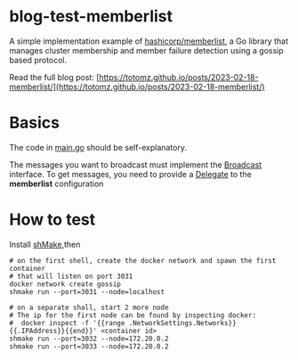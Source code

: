 # blog-test-memberlist

A simple implementation example of [hashicorp/memberlist](https://github.com/hashicorp/memberlist), a Go library that manages cluster membership and member failure detection using a gossip based protocol.

Read the full blog post: [https://totomz.github.io/posts/2023-02-18-memberlist/](https://totomz.github.io/posts/2023-02-18-memberlist/)

# Basics
The code in [main.go](./main.go) should be self-explanatory. 

The messages you want to broadcast must implement the [Broadcast](https://pkg.go.dev/github.com/hashicorp/memberlist#Broadcast) interface.
To get messages, you need to provide a [Delegate](https://pkg.go.dev/github.com/hashicorp/memberlist#Delegate) to the **memberlist** configuration

# How to test
Install [shMake](github.com/totomz/shmake),then
```shell
# on the first shell, create the docker network and spawn the first container 
# that will listen on port 3031
docker network create gossip
shmake run --port=3031 --node=localhost

# on a separate shall, start 2 more node
# The ip for the first node can be found by inspecting docker:
#  docker inspect -f '{{range .NetworkSettings.Networks}}{{.IPAddress}}{{end}}' <container id>
shmake run --port=3032 --node=172.20.0.2
shmake run --port=3033 --node=172.20.0.2


```